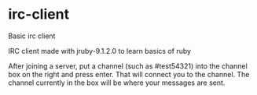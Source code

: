 # irc-client
Basic irc client

IRC client made with jruby-9.1.2.0 to learn basics of ruby

After joining a server, put a channel (such as #test54321) into the channel box on the right and press enter. That will connect you to the channel. The channel currently in the box will be where your messages are sent. 
